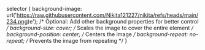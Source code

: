 selector {
  background-image: url('https://raw.githubusercontent.com/Nikita121227/nikita/refs/heads/main/234.png)e');
  /* Optional: Add other background properties for better control */
  background-size: cover; /* Scales the image to cover the entire element */
  background-position: center; /* Centers the image */
  background-repeat: no-repeat; /* Prevents the image from repeating */
}
